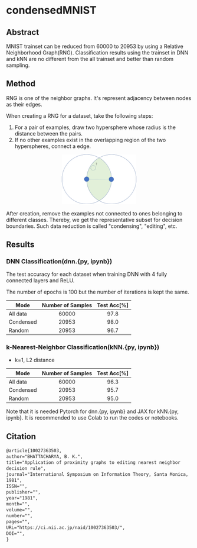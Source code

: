 # condensedMNIST

## Abstract
MNIST trainset can be reduced from 60000 to 20953 by using a Relative Neighborhood Graph(RNG). Classification results using the trainset in DNN and kNN are no different from the all trainset and better than random sampling.

## Method
RNG is one of the neighbor graphs. It's represent adjacency between nodes as their edges. 

When creating a RNG for a dataset, take the following steps:
1. For a pair of examples, draw two hypersphere whose radius is the distance between the pairs.
2. If no other examples exist in the overlapping region of the two hyperspheres, connect a edge.

<div align="center">
    <img src="img/figure1.png" width="40%">
</div>

After creation, remove the examples not connected to ones belonging to different classes. Thereby, we get the representative subset for decision boundaries. Such data reduction is called "condensing", "editing", etc.

## Results
### DNN Classification(dnn.{py, ipynb})
The test accuracy for each dataset when training DNN with 4 fully connected layers and ReLU. 

The number of epochs is 100 but the number of iterations is kept the same.

| Mode          | Number of Samples |  Test Acc[%] |
|---------------|:-----------------:|:------------:|
| All data      |       60000       |     97.8     |
| Condensed     |       20953       |     98.0     |
| Random        |       20953       |     96.7     |

### k-Nearest-Neighbor Classification(kNN.{py, ipynb})
- k=1, L2 distance

| Mode          | Number of Samples |  Test Acc[%] |
|---------------|:-----------------:|:------------:|
| All data      |       60000       |     96.3     |
| Condensed     |       20953       |     95.7     |
| Random        |       20953       |     95.0     |

Note that it is needed Pytorch for dnn.{py, ipynb} and JAX for kNN.{py, ipynb}. It is recommended to use Colab to run the codes or notebooks.

## Citation
```
@article{10027363503,
author="BHATTACHARYA, B. K.",
title="Application of proximity graphs to editing nearest neighbor decision rule",
journal="International Symposium on Information Theory, Santa Monica, 1981",
ISSN="",
publisher="",
year="1981",
month="",
volume="",
number="",
pages="",
URL="https://ci.nii.ac.jp/naid/10027363503/",
DOI="",
}
```
